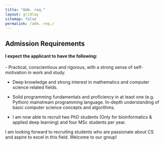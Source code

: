```yaml
---
title: "Adm. req."
layout: gridlay
sitemap: false
permalink: /adm. req./
---
```


<style>
img{
  border-radius: 10px;
}
.col-md-3 {
  margin-top:10px;
  margin-bottom:10px;
  padding:0px;
  display:block;
  overflow:hidden;
  text-align:center;
  display: table-cell;
  background: white;
  border-radius: 20px;
  height: auto;
}
iframe {
  margin:0;
  padding:0;
  width: 175px;
  display: inline;
  vertical-align: middle;
}
</style>

## Admission Requirements

<div class="jumbotron">
<div class="col-md-12 col-sm-12">
<h4>I expect the applicant to have the following:</h4>
- Practical, conscientious and rigorous, with a strong sense of self-motivation in work and study.

- Deep knowledge and strong interest in mathematics and computer science related fields.

- Solid programming fundamentals and proficiency in at least one (e.g. Python) mainstream programming language. In-depth understanding of basic computer science concepts and algorithms.

- I am now able to recruit two PhD students (Only for bioinformatics & applied deep learning) and four MSc students per year.

I am looking forward to recruiting students who are passionate about CS and aspire to excel in this field. Welcome to our group!
</div>
</div>